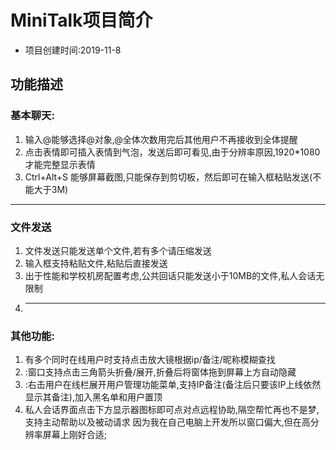 # MiniTalk项目简介

+ 项目创建时间:2019-11-8 

## 功能描述

### 基本聊天:

1. 输入@能够选择@对象,@全体次数用完后其他用户不再接收到全体提醒 
2. 点击表情即可插入表情到气泡，发送后即可看见,由于分辨率原因,1920*1080才能完整显示表情 
3. Ctrl+Alt+S 能够屏幕截图,只能保存到剪切板，然后即可在输入框粘贴发送(不能大于3M)  
---
### 文件发送
1. 文件发送只能发送单个文件,若有多个请压缩发送 
2. 输入框支持粘贴文件,粘贴后直接发送 
3. 出于性能和学校机房配置考虑,公共回话只能发送小于10MB的文件,私人会话无限制 
4. ---
### 其他功能:
1. 有多个同时在线用户时支持点击放大镜根据ip/备注/昵称模糊查找 
2. :窗口支持点击三角箭头折叠/展开,折叠后将窗体拖到屏幕上方自动隐藏 
3. :右击用户在线栏展开用户管理功能菜单,支持IP备注(备注后只要该IP上线依然显示其备注),加入黑名单和用户置顶 
4. 私人会话界面点击下方显示器图标即可点对点远程协助,隔空帮忙再也不是梦,支持主动帮助以及被动请求 
因为我在自己电脑上开发所以窗口偏大,但在高分辨率屏幕上刚好合适;